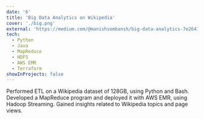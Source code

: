 ```yaml
---
date: '6'
title: 'Big Data Analytics on Wikipedia'
cover: './big.png'
external: 'https://medium.com/@manishsombansh/big-data-analytics-7e2641cf42ec'
tech:
  - Python
  - Java
  - MapReduce
  - HDFS
  - AWS EMR
  - Terraform
showInProjects: false
---
```


Performed ETL on a Wikipedia dataset of 128GB, using Python and Bash. Developed a MapReduce program and deployed it with AWS EMR, using Hadoop Streaming. Gained insights related to Wikipedia topics and page views.
